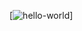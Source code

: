 [![hello-world](https://github.com/qualityexplorer/cypress/actions/workflows/main.yml/badge.svg?branch=main)]
